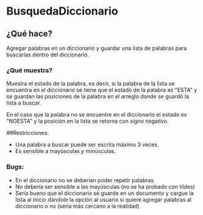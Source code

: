 # BusquedaDiccionario

## ¿Qué hace?
Agregar palabras en un diccionario y guardar una lista de palabras 
para buscarlas dentro del diccionario.

### ¿Qué muestra? 
Muestra el estado de la palabra, es decir, si la palabra de la lista 
se encuentra en el diccionario se tiene que el estado de la palabra es 
"ESTA" y se guardan las posiciones de la palabra en el arreglo donde se
guardó la lista a buscar.

En el caso que la palabra no se encuentre en el diccionario el estado 
es "NOESTA" y la posición en la lista se retorna con signo negativo.

##Restricciones:
* Una palabra a buscar puede ser escrita máximo 3 veces.
* Es sensible a mayúsculas y minúsculas.

### Bugs:
* En el diccionario no se deberían poder repetir palabras
* No debería ser sensible a las mayúsculas (no se ha probado con tíldes)
* Sería bueno que el diccionario se guarde en un documento y cargue la lista
  al inicio dándole la opción al usuario si quiere agregar palabras al 
  diccionario o no (sería más cercano a la realidad) 
